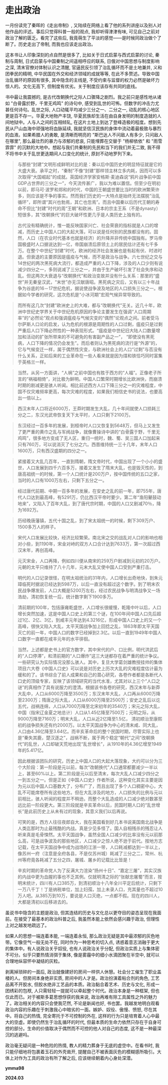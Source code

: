 # 走出政治

一月份读完了秦晖的《走出帝制》, 又陆续在网络上看了他的系列讲座以及别人对他作品的评述。事后只觉得科普一般的观点, 我却听得津津有味, 可见自己之前对政治了解的匮乏。看完了这些后, 我竟萌生了平淡的感觉——是时候同政治做个了断了。历史走出了帝制, 而我也应该走出政治。

这本书让人印象深刻的点自然是很多了, 比如关于日式启蒙与西式启蒙的讨论, 秦制与周制, 日式启蒙与中国秦制之间遥相呼应的联系, 日俄对中国思想与制度影响之深, 清末官僚对体制认识之清醒, 官逼民反引领了治乱循环而不是土地兼并, 义和团拳民的精明, 中华民国在外交和经济领域的成就等等, 在此不多赘述。导致中国治乱循环的原因有很多, 其中隐含的主线是, 不受约束与监督的权力必然是破坏力惊人的。文化无高下, 但制度有优劣。关于制度应该存有共同的底线。

书中最让我震撼的, 是古代改朝换代之际人口骤降之剧烈。我之前只是感性地从诸如 "白骨露於野，千里无鸡鸣" 的诗句中, 感受到乱世的可怖。但数字的冲击力尤甚任何诗句。乱世之际, 人口动辄平均减少三分之一、二分之一, 动乱的核心地区更是百不存一。华夏大地物产丰饶, 华夏民族却生活在由自身发明的制度造就的人间地狱中。人与人之间的互相倾轧, 在这片土地上到达了登峰造极的程度。想到先民从尸山血海中顽强地将血脉延续, 我就坚信汉民族的身体中流动着最极致与暴烈的血液。如果希腊人的勇敢, 是清晰而明亮的 "斯巴达人不问敌人有多少, 只问敌人在哪里", 那么最壮烈的暴力与浓郁的悲哀, 只能埋葬在交替于 "杨柳依依" 和 "雨雪霏霏" 的沉默的大地中。想起与我们共秦制的先民和当下的我们并无二致, 我不得不将书中关于乱世更迭期间人口变化的统计, 原封不动地罗列下来。

> 与那些“封建”文明形成鲜明对比的是：秦以后中国历史的明显特征就是它的大盛大衰。承平之时，“秦制”不像“封建”那样领主林立多内耗，因而可以多次取得“大国崛起”的成就。英国经济学家安格斯·麦迪森说“鸦片战争前中国GDP占世界的三分之一”，今天流传甚广，我以为难以置信。但至少在明初以前，即马可·波罗和郑和的时代，中国的王朝盛世要比当时的欧洲繁荣许多，则应该是不争的事实。然而我们历史的一大特点是始终无法摆脱“治乱循环”，即所谓“其兴也勃焉，其亡也忽焉”。而且中国秦以后历代王朝的寿命不但比“封建”时代的周“王朝”和欧洲、日本的宗主王系（不是dynasty）短很多，其“改朝换代”的巨大破坏性更几乎是人类历史上独有的。

> 古代没有精确统计，惟一能反映国家兴亡、社会荣衰的指标就是人口的增减，而历史上中国人口的大起大落，可以说是任何别的民族都没有的。固然，人口（在农业时代基本也就是经济）的升降并非传统中国独有。罗马帝国极盛时人口据说达到一亿，帝国崩溃后原领土上的居民估计还有七千多万。在整个中世纪“封建”时代，欧洲的经济社会发展也是有起有伏、时进时退。但衰退的主要原因是瘟疫与气候，而不是政治与战争。六七世纪之交与14世纪的两次黑死病大流行，都造成严重的人口下降，涉及的人口少则有说减少四分之一，多则说减了三分之一，并由于生产破坏引发了社会失序和动乱。但这两次大衰退与“改朝换代”和政治变故并没有什么关系：那里的“盛世”并无秦皇汉武，“末世”亦无汉献唐昭。黑死病之灾后，又有以三十年战争为谷底的16－17世纪危机，据说使战争波及地区的人口损失三分之一。根据如今学者的研究，这次危机是“小冰河期”宏观气候异常导致的。

> 而所有这几次“封建”欧洲史上的大难，都与“改朝换代”无关。近几十年，欧洲中世纪史学界关于中世纪危机原因的争论主要发生在强调“人口周期率”的“必然论”观点和强调瘟疫与气候灾变的“偶然”论观点之间。前者受马尔萨斯人口论的启发，认为危机的根源是周期性的人口过剩，瘟疫只是过剩严重后人口下降必然性的一种表现形式。“瘟疫是中世纪旧大陆人口数量增加和活动的扩张所带来的不可避免的有害副产品之一”， “即使没有黑死病，人口下降的情况仍会发生”。而后者则认为黑死病的流行是“外源”的，它与气候变迁一样，属于偶然性灾变，与欧洲社会上的人口“过剩”与否没有什么关系，正如后来的工业革命在一些人看来就是因为煤和铁恰巧同时富集于英格兰一样。

> 当然，从另一方面讲，“人祸”之前中国也有胜于西方的“人福”。正像老子所言的“祸福相倚”，对比极为鲜明。中国人口繁荣时期增长比欧洲快，而崩溃时期的剧减更是骇人听闻。相比前述西方人口下降三分之一的灾难程度，中国不仅灾难频率更高，每次灾难的程度，如果我们相信史书的说法，也要高出一倍以上。

> 西汉末年人口将近6000万，王莽时期发生大乱，几十年间就使人口损耗三分之二，东汉光武帝恢复天下太平时，人口只剩下2100万。

> 东汉经过一百多年的发展，到桓帝时人口又恢复到5648万，但马上又发生了更严重的黄巾之乱与军阀战争，就像曹操诗中讲的“白骨露于野，千里无鸡鸣”，很多地方变成了无人区，重归一统时，魏、蜀、吴三国人口加起来只有760万，可以说消灭了七分之六。西晋维持统一三十几年，末年人口1600万，只有西汉盛期的四分之一。

> 紧接着又大乱几百年，一直到隋朝，隋文帝时代，中国出现了一个小小的盛世，人口发展到四千六百多万，接着又发生了隋末大乱，也是毁灭性的，到唐高祖统一的时候，第一个人口统计是200万户，按中国传统的五口之家，当时的人口有1000万左右，只剩下五分之一。

> 经过唐代前期、中期一百多年的发展，在安史之乱的前一年，即755年，唐代人口达到最高峰，有5291万，仍比西汉平帝时要少。第二年“渔阳鼙鼓动地来”，又陷入了百年大乱，到了唐代宗时期，中国的人口又剧减70％，降为1692万。

> 历经晚唐藩镇，五代十国之乱，到了宋太祖统一的时候，剩下309万户、1500多万人的样子。

> 宋代人口发展比较快，经济比较繁荣。南北宋之交的战乱对人口的影响也相对小些，到1190年，宋金对峙的双方人口合计达到7633万，第一次超过西汉末年，再创高峰。

> 元灭宋金，人口再降，例如四川便从南宋的259万户剧减到元初的20万户。元朝的太平只维持了八十几年，元末大乱又使中国人口受到严重打击。

> 明代的人口记录很怪，在明太祖统治的31年内，人口增长出奇地快，到朱元璋临死时据说已经达到5987万，以后一直没有超过这个数字。到了明末农民战争爆发前，人口大概是5200万左右，经过农民战争与明清战争又一场浩劫，清初恢复统一后，统计数字剩下1900多万。


> 清前期的100年，包括康雍乾盛世，人口增长很缓慢，乾隆中叶以后，人口增长突然加速，这是中国人口史上的第三个谜，在100年间中国人口先后超过1亿、2亿、3亿，到咸丰元年达到4.3216亿，形成中国人口史上的又一个高峰，很快又陷入大乱，太平天国战争加上回捻之乱，1863年即太平天国灭亡的前一年，中国人口的数字已经掉到2.3亿。以后一直到1949年中国人口数字一直都在咸丰元年的水平徘徊。

> 当然，上述都是史书上的官方数字，其中宋代的户、口比例，明代洪武后的“人口停滞”，和清前期的“人口爆炸”这三大谜都存在着严重的统计争议。一些研究认为实际情况没那么骇人。其中，复旦大学葛剑雄教授挂帅的集体项目六大卷《中国人口史》可以说是对历史上历次大乱的灾难程度估计最为缓和的了。该书综合了前人成果和自己的潜心研究，各卷作者都是各断代人口史的顶级专家，反映了该领域研究的当代水准，尤其对以上三个“人口之谜”的真相作了具有说服力的澄清。根据该书各卷的研究，西汉末年与新莽大乱中，人口从6000万降至3500万；东汉末年大乱，人口再从6000万降至2300万；隋唐之际大乱，人口从6000万降至2500万；安史之乱后以讫五代，战祸连绵，人口从7000万降至北宋初年的3540万；宋元之际大乱，中国（指宋辽金夏之地总计）人口从1.45亿降至7500万；元明之际，从9000万降至7160万；明末大乱，人口从近2亿降至1.5亿， 清初顺治至康熙初的战争损失还有约2000万。以太平天国战争为中心的清末咸、同大乱，人口由4.36亿降至3.64亿。而辛亥革命后的整个民国时期，尽管实际上也是“秦失其鹿，楚汉逐之”，战祸不断，属于两个稳定“朝代”之间“改朝换代”的乱世，人口却破天荒地出现“乱世增长”，从1910年的4.36亿增至1949年的5.417亿。


> 因此根据该团队的研究，历史上中国人口的大起大落现象，大约可以分为三个大阶段：第一阶段是元以前，每次“改朝换代”人口通常都要减少一半以上，甚至60%以上。第二阶段是元以后至清末，每次大乱人口减少四分之一到五分之一。但是正如《中国人口史》作者所说，这种变化其实主要是因为元以后中国人口基数大了，分布广了，而且出现了多个人口稠密中心，大乱不可能席卷所有这些地方。但在大乱涉及的地方，人口损失的比例与元以前相比，骇人听闻的程度并不稍逊。而整个大乱造成的人口减少绝对数甚至远比前一阶段更大。第三阶段就是辛亥革命以后，民国时期人口的“乱世增长”是此前历史上从未有过的现象，其意义我们以后再说。


> 可笑的是，西方人往往夜郎自大，我在美国看到好几本书说美国南北战争是人类迄那时为止最残酷的内战。真是少见多怪了。国人自相残杀的残忍让人听来真是毛骨悚然。太平天国战争，虽然全国人口减少的比率没有元以前那么高，可是战争波及的那些地区，人口减少之惊人绝不逊于前代。按地方志记载，在太平天国战争中成为战场的江浙一带，人口耗减都达到一半以上，像苏州一府（注意是全府各县，不是仅苏州城）耗减了三分之二，常州、杭州等府竟各耗减了五分之四，屠城、屠乡的记载比比皆是！

> 辛亥时期的革命党人为了反满大力渲染“扬州十日”、“嘉定三屠”，其实汉族的内战中更为血腥的事也不乏其例。仅就明清之际的“张献忠屠蜀”而言，按明末统计，四川有人口385万，到清初顺治十八年全川平定后统计，只剩下一万八千丁！丁是纳税单位，加上妇孺，加上未录人口，充其量也不超过10万人吧。从385万到10万，要说是人口灭绝，一点都不假。现在的四川人，大都是清初以后移进去的。


虽说书中隐含的主题是政治, 但其连结的历史与文化总以更夺目的姿态呈现在我面前。在接受了最基本的政治科普之后, 我虽然本能上依然会感兴趣于政治, 但理性上对之越发地疏远了。

如果人的思想一端连着本能, 一端连着永恒, 那么政治无疑是其中最浓郁的灰色地带。它像空气一般无处不在, 同时作为一种思考的切入点, 诱惑着意志消融于更大的集体中。有人说政治关乎奴役, 也有人说政治关乎分配, 但政治实质上与集体密不可分。似乎只要热情消弭于集体, 像是雾霾中的细小水滴团聚在半空中, 就可以合理地纵容怀中凝结的灰粒。

剥离掉琐碎的一面后, 政治就像建好的房间一样供人休憩。社会分工催生了职业盖楼的人。但房间本身绝非实质, 房间中的人才是。政治扮演着粘合剂的角色, 工艺品离不开胶水, 但胶水绝非工艺品的本质。政治黏合着艺术、历史与文化, 形成一团绣彩的包袱, 人只需轻轻一提就可以牵起整个时代。政治本身是一种框架, 但也仅此而已。对于被斯多葛思想俘获的我来说, 政治再难有除工具属性之外的魅力了。政治相关的内容只会使我茫然, 不论是新闻也好, 书也罢。我越发地明白观看政治内容的乐趣在于刺激我心中暗劣的一面。嫉妒、奴役、傲慢、愤怒, 尽在其中。将自己的热情, 完全寄托于不可控制的外在, 这样的行为只是培育着人心中最大的空虚。即使仍然生于治乱循环的时代, 但最本质的生命力依然只存在于自身可控的部分。生命的价值取决于偶然而不可控的他人对自己的态度, 这不是一种最深沉的逃避吗。

政治毫无疑问是一种危险的热情, 教人的精力葬身于无底的虚空中。在看书时, 我只能仔细地将包裹着玉石的外壳凿开, 提醒自己不被表面灰色的模糊感所吸引。大体上对作为工具的政治有所了解之后, 应该继续朝着内心身处深潜。



**ymma98**

**2024.03**
